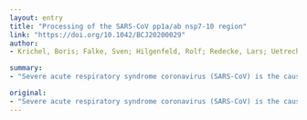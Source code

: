 ```yaml
---
layout: entry
title: "Processing of the SARS-CoV pp1a/ab nsp7-10 region"
link: "https://doi.org/10.1042/BCJ20200029"
author:
- Krichel, Boris; Falke, Sven; Hilgenfeld, Rolf; Redecke, Lars; Uetrecht, Charlotte

summary:
- "Severe acute respiratory syndrome coronavirus (SARS-CoV) is the causative agent of a respiratory disease with a high case fatality rate. During the formation of the coronaviral replication/transcription complex (RTC), essential steps include processing of the conserved polyprotein nsp7-10 region by the main protease Mpro. There is a clear order of cleavage efficiencies."

original:
- "Severe acute respiratory syndrome coronavirus (SARS-CoV) is the causative agent of a respiratory disease with a high case fatality rate. During the formation of the coronaviral replication/transcription complex (RTC), essential steps include processing of the conserved polyprotein nsp7-10 region by the main protease Mpro and subsequent complex formation of the released nsp's. Here, we analyzed processing of the coronavirus nsp7-10 region using native mass spectrometry showing consumption of substrate, rise and fall of intermediate products and complexation. Importantly, there is a clear order of cleavage efficiencies, which is influenced by the polyprotein tertiary structure. Furthermore, the predominant product is an nsp7+8(2:2) hetero-tetramer with nsp8 scaffold. In conclusion, native MS, opposed to other methods, can expose the processing dynamics of viral polyproteins and the landscape of protein interactions in one set of experiments. Thereby, new insights into protein interactions, essential for generation of viral progeny, were provided, with relevance for development of antivirals."
---
```


